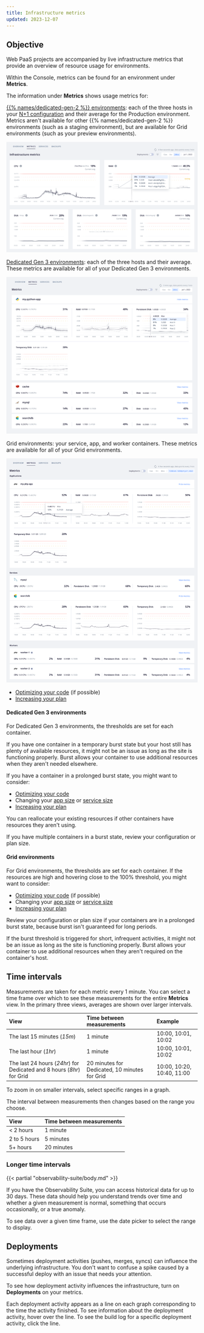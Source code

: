 ```yaml
---
title: Infrastructure metrics
updated: 2023-12-07
---
```



## Objective  

Web PaaS projects are accompanied by live infrastructure metrics that provide an overview of resource usage for environments.


<!-- Web PaaS, version 1 -->
Within the Console, metrics can be found for an environment under **Metrics**.

The information under **Metrics** shows usage metrics for:

[{{% names/dedicated-gen-2 %}} environments](../../dedicated-gen-2/dedicated-gen-2-overview):
each of the three hosts in your [N+1 configuration](../../dedicated-gen-2/dedicated-gen-2-architecture)
and their average for the Production environment.
Metrics aren't available for other {{% names/dedicated-gen-2 %}} environments (such as a staging environment),
but are available for Grid environments (such as your preview environments).

![A screenshot of what the metrics dashboard displays for {{% names/dedicated-gen-2 %}} environments](images/all-dedicated.png "0.45")

[Dedicated Gen 3 environments](../../dedicated-gen-3): each of the three hosts and their average.
These metrics are available for all of your Dedicated Gen 3 environments.

![A screenshot of what the metrics dashboard displays for Dedicated Gen 3 environments](images/all-dedicated-gen3.png "0.45")

Grid environments: your service, app, and worker containers.
These metrics are available for all of your Grid environments.

![A screenshot of what the metrics dashboard displays for Grid environments](images/all-grid.png "0.45")




* [Optimizing your code](../increase-observability-integrate-observability) (if possible)
* [Increasing your plan](../../administration/administration-pricing)



#### Dedicated Gen 3 environments

For Dedicated Gen 3 environments, the thresholds are set for each container.



If you have one container in a temporary burst state but your host still has plenty of available resources,
it might not be an issue as long as the site is functioning properly.
Burst allows your container to use additional resources when they aren't needed elsewhere.

If you have a container in a prolonged burst state, you might want to consider:

* [Optimizing your code](../increase-observability-integrate-observability)
* Changing your [app size](../../create-apps/app-reference.md#sizes)
  or [service size](../../add-services/_index.md#size)
* [Increasing your plan](../../administration/administration-pricing)

You can reallocate your existing resources if other containers have resources they aren't using.

If you have multiple containers in a burst state, review your configuration or plan size.




#### Grid environments

For Grid environments, the thresholds are set for each container.
If the resources are high and hovering close to the 100% threshold,
you might want to consider:

* [Optimizing your code](../increase-observability-integrate-observability) (if possible)
* Changing your [app size](../../create-apps/app-reference.md#sizes)
  or [service size](../../add-services/_index.md#size)
* [Increasing your plan](../../administration/administration-pricing)

Review your configuration or plan size if your containers are in a prolonged burst
state, because burst isn't guaranteed for long periods.




If the burst threshold is triggered for short, infrequent activities,
it might not be an issue as long as the site is functioning properly.
Burst allows your container to use additional resources when they aren't required on the container's host.

## Time intervals


Measurements are taken for each metric every 1 minute.
You can select a time frame over which to see these measurements for the entire **Metrics** view.
In the primary three views, averages are shown over larger intervals.

| View                                                                  | Time between measurements                     | Example                      |
| :-------------------------------------------------------------------- | :-------------------------------------------- | :--------------------------- |
| The last 15 minutes (*15m*)                                           | 1 minute                                      | 10:00, 10:01, 10:02          |
| The last hour (*1hr*)                                                 | 1 minute                                      | 10:00, 10:01, 10:02          |
| The last 24 hours (*24hr*) for Dedicated and 8 hours (*8hr*) for Grid | 20 minutes for Dedicated, 10 minutes for Grid | 10:00, 10:20, 10:40, 11:00   |

To zoom in on smaller intervals, select specific ranges in a graph.





The interval between measurements then changes based on the range you choose.

| View         | Time between measurements |
| :----------- | :------------------------ |
| < 2 hours    | 1 minute                  |
| 2 to 5 hours | 5 minutes                 |
| 5+ hours     | 20 minutes                |

### Longer time intervals


{{< partial "observability-suite/body.md" >}}

If you have the Observability Suite, you can access historical data for up to 30 days.
These data should help you understand trends over time
and whether a given measurement is normal, something that occurs occasionally, or a true anomaly.


To see data over a given time frame, use the date picker to select the range to display.

## Deployments

Sometimes deployment activities (pushes, merges, syncs) can influence the underlying infrastructure.
You don't want to confuse a spike caused by a successful deploy with an issue that needs your attention.

To see how deployment activity influences the infrastructure, turn on **Deployments** on your metrics.

Each deployment activity appears as a line on each graph corresponding to the time the activity finished.
To see information about the deployment activity, hover over the line.
To see the build log for a specific deployment activity, click the line.
